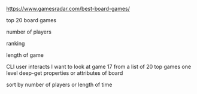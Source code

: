 https://www.gamesradar.com/best-board-games/

top 20 board games

number of players

ranking

length of game

CLI user interacts
I want to look at game 17 from a list of 20 top games
one level deep-get properties or attributes of board

sort by number of players or length of time
